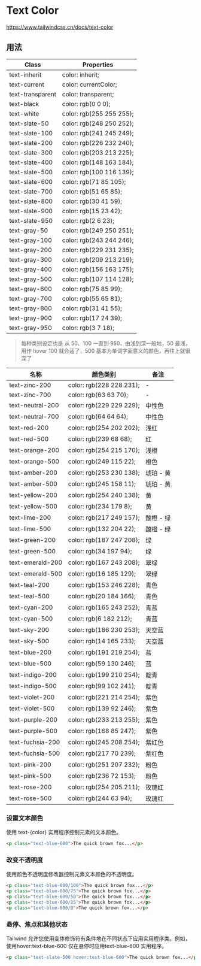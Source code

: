 # Text Color

<https://www.tailwindcss.cn/docs/text-color>

## 用法

| Class            | Properties               |
| ---------------- | ------------------------ |
| text-inherit     | color: inherit;          |
| text-current     | color: currentColor;     |
| text-transparent | color: transparent;      |
| text-black       | color: rgb(0 0 0);       |
| text-white       | color: rgb(255 255 255); |
| text-slate-50    | color: rgb(248 250 252); |
| text-slate-100   | color: rgb(241 245 249); |
| text-slate-200   | color: rgb(226 232 240); |
| text-slate-300   | color: rgb(203 213 225); |
| text-slate-400   | color: rgb(148 163 184); |
| text-slate-500   | color: rgb(100 116 139); |
| text-slate-600   | color: rgb(71 85 105);   |
| text-slate-700   | color: rgb(51 65 85);    |
| text-slate-800   | color: rgb(30 41 59);    |
| text-slate-900   | color: rgb(15 23 42);    |
| text-slate-950   | color: rgb(2 6 23);      |
| text-gray-50     | color: rgb(249 250 251); |
| text-gray-100    | color: rgb(243 244 246); |
| text-gray-200    | color: rgb(229 231 235); |
| text-gray-300    | color: rgb(209 213 219); |
| text-gray-400    | color: rgb(156 163 175); |
| text-gray-500    | color: rgb(107 114 128); |
| text-gray-600    | color: rgb(75 85 99);    |
| text-gray-700    | color: rgb(55 65 81);    |
| text-gray-800    | color: rgb(31 41 55);    |
| text-gray-900    | color: rgb(17 24 39);    |
| text-gray-950    | color: rgb(3 7 18);      |

> 每种类别设定也是 从 50、100 一直到 950，由浅到深一般地，50 最浅，用作 hover 100 就合适了，500 基本为单词字面意义的颜色，再往上就很深了

| 名称             | 颜色类别                 | 备注      |
| ---------------- | ------------------------ | --------- |
| text-zinc-200    | color: rgb(228 228 231); | -         |
| text-zinc-700    | color: rgb(63 63 70);    | -         |
| text-neutral-200 | color: rgb(229 229 229); | 中性色    |
| text-neutral-700 | color: rgb(64 64 64);    | 中性色    |
| text-red-200     | color: rgb(254 202 202); | 浅红      |
| text-red-500     | color: rgb(239 68 68);   | 红        |
| text-orange-200  | color: rgb(254 215 170); | 浅橙      |
| text-orange-500  | color: rgb(249 115 22);  | 橙色      |
| text-amber-200   | color: rgb(253 230 138); | 琥珀 - 黄 |
| text-amber-500   | color: rgb(245 158 11);  | 琥珀 - 黄 |
| text-yellow-200  | color: rgb(254 240 138); | 黄        |
| text-yellow-500  | color: rgb(234 179 8);   | 黄        |
| text-lime-200    | color: rgb(217 249 157); | 酸橙 - 绿 |
| text-lime-500    | color: rgb(132 204 22);  | 酸橙 - 绿 |
| text-green-200   | color: rgb(187 247 208); | 绿        |
| text-green-500   | color: rgb(34 197 94);   | 绿        |
| text-emerald-200 | color: rgb(167 243 208); | 翠绿      |
| text-emerald-500 | color: rgb(16 185 129);  | 翠绿      |
| text-teal-200    | color: rgb(153 246 228); | 青色      |
| text-teal-500    | color: rgb(20 184 166);  | 青色      |
| text-cyan-200    | color: rgb(165 243 252); | 青蓝      |
| text-cyan-500    | color: rgb(6 182 212);   | 青蓝      |
| text-sky-200     | color: rgb(186 230 253); | 天空蓝    |
| text-sky-500     | color: rgb(14 165 233);  | 天空蓝    |
| text-blue-200    | color: rgb(191 219 254); | 蓝        |
| text-blue-500    | color: rgb(59 130 246);  | 蓝        |
| text-indigo-200  | color: rgb(199 210 254); | 靛青      |
| text-indigo-500  | color: rgb(99 102 241);  | 靛青      |
| text-violet-200  | color: rgb(221 214 254); | 紫色      |
| text-violet-500  | color: rgb(139 92 246);  | 紫色      |
| text-purple-200  | color: rgb(233 213 255); | 紫色      |
| text-purple-500  | color: rgb(168 85 247);  | 紫色      |
| text-fuchsia-200 | color: rgb(245 208 254); | 紫红色    |
| text-fuchsia-500 | color: rgb(217 70 239);  | 紫红色    |
| text-pink-200    | color: rgb(251 207 232); | 粉色      |
| text-pink-500    | color: rgb(236 72 153);  | 粉色      |
| text-rose-200    | color: rgb(254 205 211); | 玫瑰红    |
| text-rose-500    | color: rgb(244 63 94);   | 玫瑰红    |

### 设置文本颜色

使用 text-{color} 实用程序控制元素的文本颜色。

```html
<p class="text-blue-600">The quick brown fox...</p>
```

### 改变不透明度

使用颜色不透明度修改器控制元素文本颜色的不透明度。

```html
<p class="text-blue-600/100">The quick brown fox...</p>
<p class="text-blue-600/75">The quick brown fox...</p>
<p class="text-blue-600/50">The quick brown fox...</p>
<p class="text-blue-600/25">The quick brown fox...</p>
<p class="text-blue-600/0">The quick brown fox...</p>
```

### 悬停、焦点和其他状态

Tailwind 允许您使用变体修饰符有条件地在不同状态下应用实用程序类。例如，使用hover:text-blue-600 仅在悬停时应用text-blue-600 实用程序。

```html
<p class="text-slate-500 hover:text-blue-600">The quick brown fox...</p>
```
